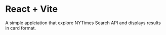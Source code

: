 # React + Vite

A simple applciation that explore NYTimes Search API and displays results in card format.
